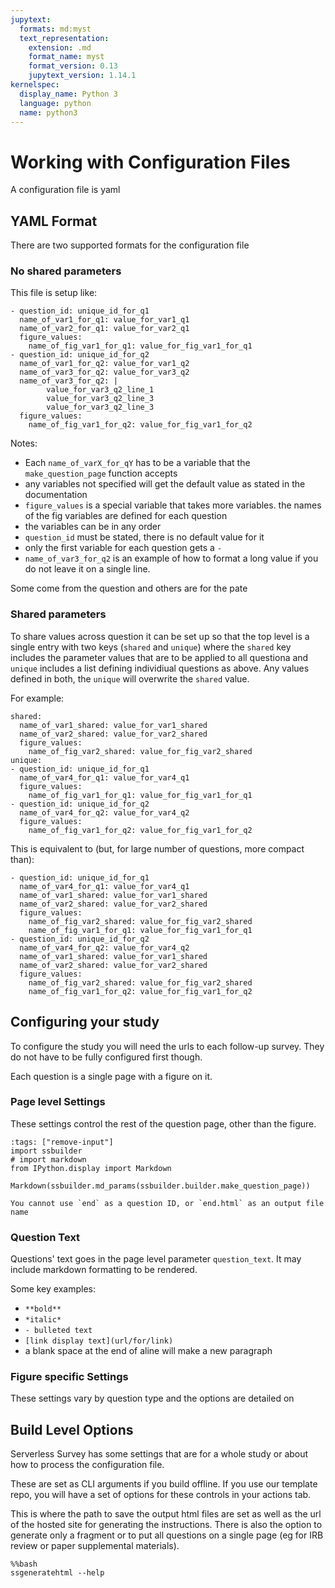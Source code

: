 ```yaml
---
jupytext:
  formats: md:myst
  text_representation:
    extension: .md
    format_name: myst
    format_version: 0.13
    jupytext_version: 1.14.1
kernelspec:
  display_name: Python 3
  language: python
  name: python3
---
```


# Working with Configuration Files

A configuration file is yaml


## YAML Format

There are two supported formats for the configuration file

### No shared parameters 


This file is setup like: 
```
- question_id: unique_id_for_q1
  name_of_var1_for_q1: value_for_var1_q1
  name_of_var2_for_q1: value_for_var2_q1
  figure_values:
    name_of_fig_var1_for_q1: value_for_fig_var1_for_q1
- question_id: unique_id_for_q2
  name_of_var1_for_q2: value_for_var1_q2
  name_of_var3_for_q2: value_for_var3_q2
  name_of_var3_for_q2: |
        value_for_var3_q2_line_1
        value_for_var3_q2_line_3
        value_for_var3_q2_line_3
  figure_values:
    name_of_fig_var1_for_q2: value_for_fig_var1_for_q2
```

Notes: 
- Each `name_of_varX_for_qY` has to be a variable that the `make_question_page` function accepts
- any variables not specified will get the default value as stated in the documentation
- `figure_values` is a special variable that takes more variables.  the names of the fig variables are defined for each question
- the variables can be in any order
- `question_id` must be stated, there is no default value for it 
- only the first variable for each question gets a `-`
- `name_of_var3_for_q2` is an example of how to format a long value if you do not leave it on a single line. 

Some come from the question and others are for the pate

### Shared parameters 

To share values across question it can be set up so that the top level is a single entry with two keys (`shared` and `unique`) where the `shared` key includes the parameter values that are to be applied to all questiona and `unique` includes a list defining individiual questions as above.  Any values defined in both, the `unique` will overwrite the `shared` value.  

For example: 
```
shared: 
  name_of_var1_shared: value_for_var1_shared
  name_of_var2_shared: value_for_var2_shared
  figure_values:
    name_of_fig_var2_shared: value_for_fig_var2_shared
unique: 
- question_id: unique_id_for_q1
  name_of_var4_for_q1: value_for_var4_q1
  figure_values:
    name_of_fig_var1_for_q1: value_for_fig_var1_for_q1
- question_id: unique_id_for_q2
  name_of_var4_for_q2: value_for_var4_q2
  figure_values:
    name_of_fig_var1_for_q2: value_for_fig_var1_for_q2
```

This is equivalent to (but, for large number of questions,  more compact than):

```
- question_id: unique_id_for_q1
  name_of_var4_for_q1: value_for_var4_q1
  name_of_var1_shared: value_for_var1_shared
  name_of_var2_shared: value_for_var2_shared
  figure_values:
    name_of_fig_var2_shared: value_for_fig_var2_shared
    name_of_fig_var1_for_q1: value_for_fig_var1_for_q1
- question_id: unique_id_for_q2
  name_of_var4_for_q2: value_for_var4_q2
  name_of_var1_shared: value_for_var1_shared
  name_of_var2_shared: value_for_var2_shared
  figure_values:
    name_of_fig_var2_shared: value_for_fig_var2_shared
    name_of_fig_var1_for_q2: value_for_fig_var1_for_q2
```

## Configuring your study 

To configure the study you will need the urls to each follow-up survey. They do not have to be fully configured first though. 

Each question is a single page with a figure on it. 

### Page level  Settings

These settings control the rest of the question page, other than the figure. 

```{code-cell} ipython3
:tags: ["remove-input"]
import ssbuilder
# import markdown
from IPython.display import Markdown

Markdown(ssbuilder.md_params(ssbuilder.builder.make_question_page))
```

```{warning}
You cannot use `end` as a question ID, or `end.html` as an output file name
```

### Question Text

Questions' text goes in the page level parameter `question_text`. It may include markdown formatting to be rendered.  

Some key examples:
- `**bold**`
- `*italic*`
- `- bulleted text`
- `[link display text](url/for/link)`
- a blank space at the end of aline will make a new paragraph


### Figure specific Settings

These settings vary by question type and the options are detailed on [](questions.md)

## Build Level Options

Serverless Survey has some settings that are for a whole study or about how to process the configuration file. 

These are set as CLI arguments if you build offline.  If you use our template repo, you will have a set of options for these controls in your actions tab.  

This is where the path to save the output html files are set as well as the url of the hosted site for generating the instructions. There is also the option to generate only a fragment or to put all questions on a single page (eg for IRB review or paper supplemental materials). 

```{code-cell} ipython3
%%bash
ssgeneratehtml --help
```

